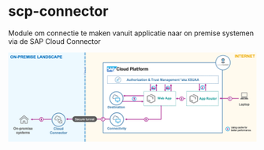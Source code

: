 # scp-connector

Module om connectie te maken vanuit applicatie naar on premise systemen via de SAP Cloud Connector


![Alt text](./images/SAP-CP-Connectivity-CF-Flow.png?raw=true "SCP proces flow")